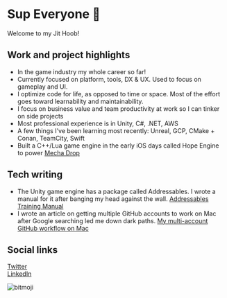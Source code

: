 # Sup Everyone 👋

Welcome to my Jit Hoob!

## Work and project highlights
* In the game industry my whole career so far!
* Currently focused on platform, tools, DX & UX. Used to focus on gameplay and UI.
* I optimize code for life, as opposed to time or space. Most of the effort goes toward learnability and maintainability.
* I focus on business value and team productivity at work so I can tinker on side projects
* Most professional experience is in Unity, C#, .NET, AWS
* A few things I've been learning most recently: Unreal, GCP, CMake + Conan, TeamCity, Swift
* Built a C++/Lua game engine in the early iOS days called Hope Engine to power [Mecha Drop](https://apps.apple.com/us/app/mecha-drop/id415230800)

## Tech writing
* The Unity game engine has a package called Addressables. I wrote a manual for it after banging my head against the wall. [Addressables Training Manual](https://github.com/mikerochip/addressables-training-manual)
* I wrote an article on getting multiple GitHub accounts to work on Mac after Google searching led me down dark paths. [My multi-account GitHub workflow on Mac](https://medium.com/macoclock/my-multi-account-github-workflow-on-mac-133708a93544)

## Social links

[Twitter](https://twitter.com/mfschweitzer)\
[LinkedIn](https://www.linkedin.com/in/mfschweitzer)

![bitmoji](https://sdk.bitmoji.com/render/panel/0465c53a-92cd-40a9-b676-4bad8faccbca-276dc6a6-a25e-4dfd-8f98-a50a2566e48d-v1.png?transparent=1&palette=1)
